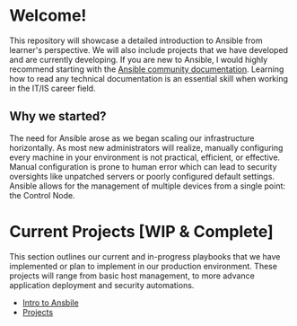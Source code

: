 # Welcome!
This repository will showcase a detailed introduction to Ansible from learner's perspective. We will also include projects that we have developed and are currently developing. If you are new to Ansible, I would highly recommend starting with the [Ansible community documentation](https://docs.ansible.com/). Learning how to read any technical documentation is an essential skill when working in the IT/IS career field.

## Why we started?
The need for Ansible arose as we began scaling our infrastructure horizontally. As most new administrators will realize, manually configuring every machine in your environment is not practical, efficient, or effective. Manual configuration is prone to human error which can lead to security oversights like unpatched servers or poorly configured default settings. Ansible allows for the management of multiple devices from a single point: the Control Node.

# Current Projects [WIP & Complete]
This section outlines our current and in-progress playbooks that we have implemented or plan to implement in our production environment. These projects will range from basic host management, to more advance application deployment and security automations.
* [Intro to Ansbile](https://github.com/Kuiiper/ansible/blob/main/Ansible%20Overview.md)
* [Projects](https://github.com/Kuiiper/ansible/blob/main/Ansible%20Projects.md)
